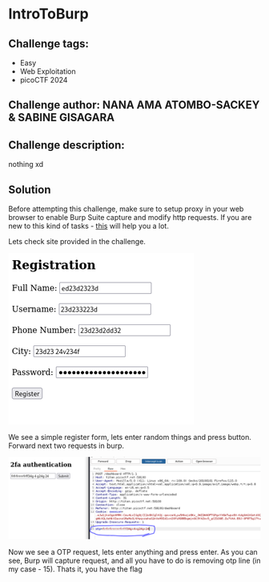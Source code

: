 # IntroToBurp
## Challenge tags:
- Easy
- Web Exploitation
- picoCTF 2024

## Challenge author: NANA AMA ATOMBO-SACKEY & SABINE GISAGARA
## Challenge description:
nothing xd


## Solution
Before attempting this challenge, make sure to setup proxy in your web browser to enable Burp Suite capture and modify http requests. If you are new to this kind of tasks - [this](https://youtu.be/IWWYNDiwYOA?si=zhKtr4aCRy8vza9f) will help you a lot. 

Lets check site provided in the challenge. 

![image missing?](./content/IntroToBurp_01.PNG)

We see a simple register form, lets enter random things and press button. Forward next two requests in burp. 

![image missing?](./content/IntroToBurp_02.PNG)

Now we see a OTP request, lets enter anything and press enter. As you can see, Burp will capture request, and all you have to do is removing otp line (in my case - 15). Thats it, you have the flag
